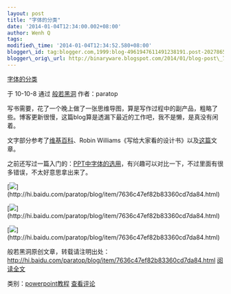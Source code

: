 ```yaml
--- 
layout: post 
title: "字体的分类" 
date: '2014-01-04T12:34:00.002+08:00' 
author: Wenh Q
tags:
modified\_time: '2014-01-04T12:34:52.580+08:00' 
blogger\_id: tag:blogger.com,1999:blog-4961947611491238191.post-2027865340829943575
blogger\_orig\_url: http://binaryware.blogspot.com/2014/01/blog-post\_7904.html
---
```

[字体的分类](http://hi.baidu.com/paratop/blog/item/7636c47ef82b83360cd7da84.html)

于 10-10-8 通过 [般若黑洞](http://hi.baidu.com/paratop) 作者：paratop



写书需要，花了一个晚上做了一张思维导图，算是写作过程中的副产品，粗略了些。博客更新很慢，这篇blog算是透漏下最近的工作吧，我不是懒，是真没有闲着。



文字部分参考了[维基百科](http://zh.wikipedia.org/zh-sg/%E8%A1%AC%E7%BA%BF%E4%BD%93)、Robin
Williams《写给大家看的设计书》以及[这篇](http://xuexiyingyong.blog.163.com/blog/static/113453030200981441129263/)文章。



之前还写过一篇入门的：[PPT中字体的选用](http://hi.baidu.com/paratop/blog/item/d18d2adfa2eaeb18495403e8.html)，有兴趣可以对比一下，不过里面有很多错误，不太好意思拿出来了。



[![](https://images-blogger-opensocial.googleusercontent.com/gadgets/proxy?url=http%3A%2F%2Fhiphotos.baidu.com%2Fparatop%2Fpic%2Fitem%2F5639f301661c7991267fb562.jpg&container=blogger&gadget=a&rewriteMime=image%2F*)](http://hi.baidu.com/paratop/blog/item/7636c47ef82b83360cd7da84.html)



[![](https://images-blogger-opensocial.googleusercontent.com/gadgets/proxy?url=http%3A%2F%2Fhiphotos.baidu.com%2Fparatop%2Fpic%2Fitem%2Ff0eb42d3d8a148473bf3cf62.jpg&container=blogger&gadget=a&rewriteMime=image%2F*)](http://hi.baidu.com/paratop/blog/item/7636c47ef82b83360cd7da84.html)



[![](https://images-blogger-opensocial.googleusercontent.com/gadgets/proxy?url=http%3A%2F%2Fhiphotos.baidu.com%2Fparatop%2Fpic%2Fitem%2Fb4fff5cbb44348ba53664f62.jpg&container=blogger&gadget=a&rewriteMime=image%2F*)](http://hi.baidu.com/paratop/blog/item/7636c47ef82b83360cd7da84.html)









般若黑洞原创文章，转载请注明出处：<http://hi.baidu.com/paratop/blog/item/7636c47ef82b83360cd7da84.html>
[阅读全文](http://hi.baidu.com/paratop/blog/item/7636c47ef82b83360cd7da84.html)



类别：[powerpoint教程](http://hi.baidu.com/paratop/blog/category/powerpoint%BD%CC%B3%CC)
[查看评论](http://hi.baidu.com/paratop/blog/item/7636c47ef82b83360cd7da84.html#comment)
